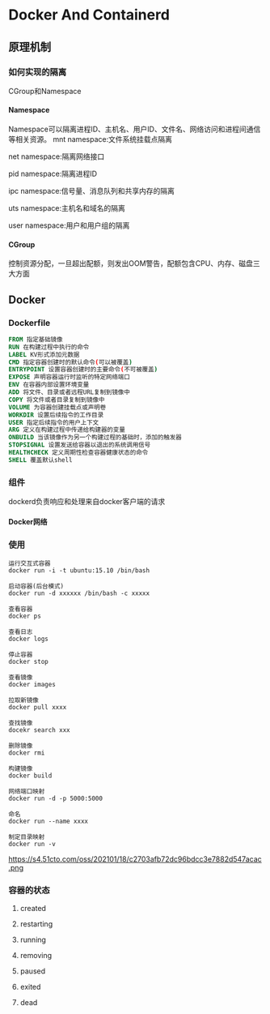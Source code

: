 # Docker And Containerd
## 原理机制
### 如何实现的隔离
CGroup和Namespace
#### Namespace
Namespace可以隔离进程ID、主机名、用户ID、文件名、网络访问和进程间通信等相关资源。
mnt namespace:文件系统挂载点隔离

net namespace:隔离网络接口

pid namespace:隔离进程ID

ipc namespace:信号量、消息队列和共享内存的隔离

uts namespace:主机名和域名的隔离

user namespace:用户和用户组的隔离

#### CGroup
控制资源分配，一旦超出配额，则发出OOM警告，配额包含CPU、内存、磁盘三大方面
## Docker
### Dockerfile
``` Dockerfile
FROM 指定基础镜像
RUN 在构建过程中执行的命令
LABEL KV形式添加元数据
CMD 指定容器创建时的默认命令(可以被覆盖)
ENTRYPOINT 设置容器创建时的主要命令(不可被覆盖)
EXPOSE 声明容器运行时监听的特定网络端口
ENV 在容器内部设置环境变量
ADD 将文件、目录或者远程URL复制到镜像中
COPY 将文件或者目录复制到镜像中
VOLUME 为容器创建挂载点或声明卷
WORKDIR 设置后续指令的工作目录
USER 指定后续指令的用户上下文
ARG 定义在构建过程中传递给构建器的变量
ONBUILD 当该镜像作为另一个构建过程的基础时，添加的触发器
STOPSIGNAL 设置发送给容器以退出的系统调用信号
HEALTHCHECK 定义周期性检查容器健康状态的命令
SHELL 覆盖默认shell
```

### 组件

dockerd负责响应和处理来自docker客户端的请求
#### Docker网络

### 使用
``` shell
运行交互式容器
docker run -i -t ubuntu:15.10 /bin/bash

启动容器(后台模式)
docker run -d xxxxxx /bin/bash -c xxxxx

查看容器
docker ps

查看日志
docker logs

停止容器
docker stop

查看镜像
docker images   

拉取新镜像
docker pull xxxx

查找镜像
docekr search xxx

删除镜像
docker rmi 

构建镜像
docker build

网络端口映射
docker run -d -p 5000:5000 

命名
docker run --name xxxx

制定目录映射
docker run -v 
```
https://s4.51cto.com/oss/202101/18/c2703afb72dc96bdcc3e7882d547acac.png

### 容器的状态

1. created

2. restarting

3. running

4. removing

5. paused

6. exited

7. dead